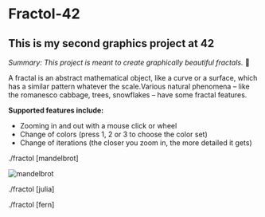 # Fractol-42

## This is my second graphics project at 42

*Summary: This project is meant to create graphically beautiful fractals.* :milky_way:

A fractal is an abstract mathematical object, like a curve or a surface, which has a similar pattern whatever the scale.Various natural phenomena – like the romanesco cabbage, trees, snowflakes – have some fractal features.

**Supported features include:**

* Zooming in and out with a mouse click or wheel
* Change of colors (press 1, 2 or 3 to choose the color set)
* Change of iterations (the closer you zoom in, the more detailed it gets)

./fractol [mandelbrot]

![mandelbrot](https://pp.userapi.com/c849128/v849128111/d36d2/jhRgToctf38.jpg)

./fractol [julia]

./fractol [fern]
